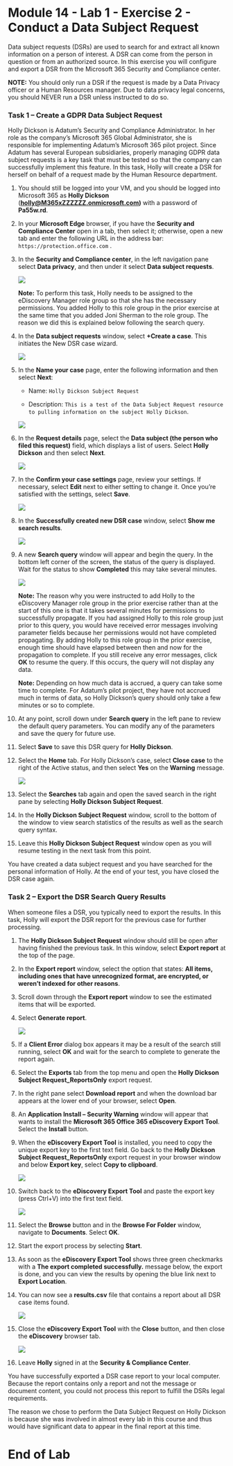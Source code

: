 # Module 14 - Lab 1 - Exercise 2 - Conduct a Data Subject Request 

Data subject requests (DSRs) are used to search for and extract all known information on a person of interest. A DSR can come from the person in question or from an authorized source. In this exercise you will configure and export a DSR from the Microsoft 365 Security and Compliance center.

**NOTE:** You should only run a DSR if the request is made by a Data Privacy officer or a Human Resources manager. Due to data privacy legal concerns, you should NEVER run a DSR unless instructed to do so.

### Task 1 – Create a GDPR Data Subject Request

Holly Dickson is Adatum’s Security and Compliance Administrator. In her role as the company’s Microsoft 365 Global Administrator, she is responsible for implementing Adatum’s Microsoft 365 pilot project. Since Adatum has several European subsidiaries, properly managing GDPR data subject requests is a key task that must be tested so that the company can successfully implement this feature. In this task, Holly will create a DSR for herself on behalf of a request made by the Human Resource department.

1. You should still be logged into your VM, and you should be logged into Microsoft 365 as **Holly Dickson** (**holly@M365xZZZZZZ.onmicrosoft.com)** with a password of **Pa55w.rd**. 

1. In your **Microsoft Edge** browser, if you have the **Security and Compliance Center** open in a tab, then select it; otherwise, open a new tab and enter the following URL in the address bar: `https://protection.office.com` .

1. In the **Security and Compliance center**, in the left navigation pane select **Data privacy**, and then under it select **Data subject requests**. 

	![](../Media/M014.34.png) 

	**Note:** To perform this task, Holly needs to be assigned to the eDiscovery Manager role group so that she has the necessary permissions. You added Holly to this role group in the prior exercise at the same time that you added Joni Sherman to the role group. The reason we did this is explained below following the search query. 

1. In the **Data subject requests** window, select **+Create a case**. This initiates the New DSR case wizard.

	![](../Media/M014.36.png)

1. In the **Name your case** page, enter the following information and then select **Next**:

	- Name: `Holly Dickson Subject Request`

	- Description: `This is a test of the Data Subject Request resource to pulling information on the subject Holly Dickson`.
	
	![](../Media/M014.37.png)

1. In the **Request details** page, select the **Data subject (the person who filed this request)** field, which displays a list of users. Select **Holly Dickson** and then select **Next**.

	![](../Media/M014.38.png)

1. In the **Confirm your case settings** page, review your settings. If necessary, select **Edit** next to either setting to change it. Once you’re satisfied with the settings, select **Save**.

	![](../Media/M014.39.png)

1. In the **Successfully created new DSR case** window, select **Show me search results**.

	![](../Media/M014.40.png)

1. A new **Search query** window will appear and begin the query. In the bottom left corner of the screen, the status of the query is displayed. Wait for the status to show **Completed** this may take several minutes.

	![](../Media/M014.41.png)

	**Note:** The reason why you were instructed to add Holly to the eDiscovery Manager role group in the prior exercise rather than at the start of this one is that it takes several minutes for permissions to successfully propagate. If you had assigned Holly to this role group just prior to this query, you would have received error messages involving parameter fields because her permissions would not have completed propagating. By adding Holly to this role group in the prior exercise, enough time should have elapsed between then and now for the propagation to complete. If you still receive any error messages, click **OK** to resume the query. If this occurs, the query will not display any data.   
	
	**Note:** Depending on how much data is accrued, a query can take some time to complete. For Adatum’s pilot project, they have not accrued much in terms of data, so Holly Dickson’s query should only take a few minutes or so to complete.

1. At any point, scroll down under **Search query** in the left pane to review the default query parameters. You can modify any of the parameters and save the query for future use.

1. Select **Save** to save this DSR query for **Holly Dickson**.

1. Select the **Home** tab. For Holly Dickson’s case, select **Close case** to the right of the Active status, and then select **Yes** on the **Warning** message.

	![](../Media/M014.42.png) 

1. Select the **Searches** tab again and open the saved search in the right pane by selecting **Holly Dickson Subject Request**. 
 
1. In the **Holly Dickson Subject Request** window, scroll to the bottom of the window to view search statistics of the results as well as the search query syntax. 

1. Leave this **Holly Dickson Subject Request** window open as you will resume testing in the next task from this point.

You have created a data subject request and you have searched for the personal information of Holly. At the end of your test, you have closed the DSR case again. 


### Task 2 – Export the DSR Search Query Results

When someone files a DSR, you typically need to export the results. In this task, Holly will export the DSR report for the previous case for further processing.

1. The **Holly Dickson Subject Request** window should still be open after having finished the previous task. In this window, select  **Export report** at the top of the page.

1. In the **Export report** window, select the option that states: **All items, including ones that have unrecognized format, are encrypted, or weren’t indexed for other reasons**.

1. Scroll down through the **Export report** window to see the estimated items that will be exported. 

1. Select **Generate report**.

	![](../Media/M014.44.png) 

1. If a **Client Error** dialog box appears it may be a result of the search still running, select **OK** and wait for the search to complete to generate the report again. 

1. Select the **Exports** tab from the top menu and open the **Holly Dickson Subject Request_ReportsOnly** export request.

1. In the right pane select **Download report** and when the download bar appears at the lower end of your browser, select **Open**.

1. An **Application Install – Security Warning** window will appear that wants to install the **Microsoft 365 Office 365 eDiscovery Export Tool**. Select the **Install** button.

1. When the **eDiscovery Export Tool** is installed, you need to copy the unique export key to the first text field. Go back to the **Holly Dickson Subject Request_ReportsOnly** export request in your browser window and below **Export key**, select **Copy to clipboard**.

	![](../Media/M014.47.png) 


1. Switch back to the **eDiscovery Export Tool** and paste the export key (press Ctrl+V) into the first text field.

	![](../Media/M014.48.png) 
	
1. Select the **Browse** button and in the **Browse For Folder** window, navigate to **Documents**. Select **OK**.

1. Start the export process by selecting **Start**.

1. As soon as the **eDiscovery Export Tool** shows three green checkmarks with a **The export completed successfully.** message below, the export is done, and you can view the results by opening the blue link next to **Export Location**.

1. You can now see a **results.csv** file that contains a report about all DSR case items found.

	![](../Media/M014.50.png) 

1. Close the **eDiscovery Export Tool** with the **Close** button, and then close the **eDiscovery** browser tab.

	![](../Media/M014.49.png) 

1. Leave **Holly** signed in at the **Security &amp; Compliance Center**.

You have successfully exported a DSR case report to your local computer. Because the report contains only a report and not the message or document content, you could not process this report to fulfill the DSRs legal requirements.

The reason we chose to perform the Data Subject Request on Holly Dickson is  because she was involved in almost every lab in this course and thus would have significant data to appear in the final report at this time.


# End of Lab  

